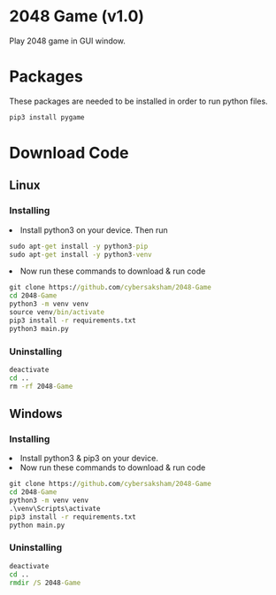 # 2048 Game (v1.0)

Play 2048 game in GUI window.

# Packages

These packages are needed to be installed in order to run python files.

```cmd
pip3 install pygame
```

# Download Code

## Linux
### Installing
<li>Install python3 on your device. Then run</li>

```cmd
sudo apt-get install -y python3-pip
sudo apt-get install -y python3-venv
```

<li>Now run these commands to download & run code</li>

```cmd
git clone https://github.com/cybersaksham/2048-Game
cd 2048-Game
python3 -m venv venv
source venv/bin/activate
pip3 install -r requirements.txt
python3 main.py
```

### Uninstalling
```cmd
deactivate
cd ..
rm -rf 2048-Game
```

## Windows
### Installing
<li>Install python3 & pip3 on your device.</li>

<li>Now run these commands to download & run code</li>

```cmd
git clone https://github.com/cybersaksham/2048-Game
cd 2048-Game
python3 -m venv venv
.\venv\Scripts\activate
pip3 install -r requirements.txt
python main.py
```

### Uninstalling

```cmd
deactivate
cd ..
rmdir /S 2048-Game
```
